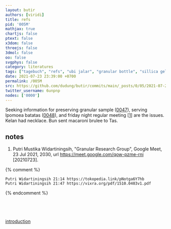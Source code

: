 ```yaml
---
layout: butir
authors: [viridi]
title: refs
pid: '005M'
mathjax: true
chartjs: false
ptext: false
x3dom: false
threejs: false
3dmol: false
oo: false
svgphys: false
category: literatures
tags: ["tagebuch", "refs", "ubi jalar", "granular bottle", "sillica gel"]
date: 2021-07-23 23:39:00 +0700
permalink: /005M
src: https://github.com/dudung/butir/commits/main/_posts/0/05/2021-07-23-refs.md
twitter_username: 6unpnp
nodes: ['0000']
---
```

Seeking information for preserving granular sample ([0047](0047)), serving Ipomoea batatas ([0048](0048)), and friday night regular meeting [[1](#r01)] are the issues. Kelan had necklace. Bun sent macaroni brulee to Tas.

## notes
1. <a name="r01"></a>Putri Mustika Widartiningsih, "Granular Research Group", Google Meet, 23 Jul 2021, 2030, url <https://meet.google.com/qow-pzme-rni> [20210723].

{% comment %}
```
Putri Widartiningsih 21:14 https://tokopedia.link/pNotga6Y7hb
Putri Widartiningsih 21:47 https://vixra.org/pdf/1510.0403v1.pdf
```
{% endcomment %}


## &nbsp;
[introduction](0000)

